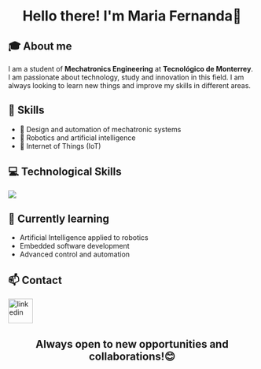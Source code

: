 <div align="center">
  <h1 align="center"> Hello there! I'm Maria Fernanda</a>👋</h1>
</div>

## 🎓 About me
I am a student of **Mechatronics Engineering** at **Tecnológico de Monterrey**. I am passionate about technology, study and innovation in this field. I am always looking to learn new things and improve my skills in different areas.

## 🚀 Skills
- 🔧 Design and automation of mechatronic systems
- 🤖 Robotics and artificial intelligence
- 📡 Internet of Things (IoT)

## 💻 Technological Skills
  <a href="https://skillicons.dev">
    <img src="https://skillicons.dev/icons?i=arduino,cpp,js,html,py,matlab" />
  </a>
</p>

## 🌱 Currently learning
- Artificial Intelligence applied to robotics
- Embedded software development
- Advanced control and automation

## 📫 Contact
<a href="www.linkedin.com/in/maría-fernanda-paez-ruiz-6a8aa52a8" target="blank"><img align="center" src="https://user-images.githubusercontent.com/88904952/234979284-68c11d7f-1acc-4f0c-ac78-044e1037d7b0.png" alt="linkedin" height="50" width="50" /></a>


<div align="center">
  <h2 align="center"> Always open to new opportunities and collaborations!</a>😊</h2>
</div>
